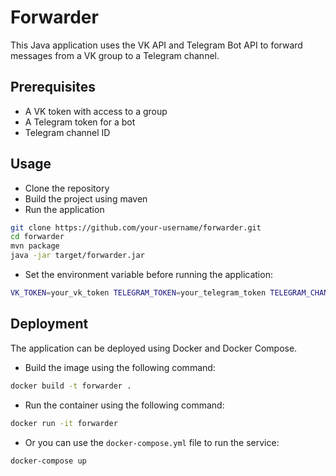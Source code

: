 # Forwarder

This Java application uses the VK API and Telegram Bot API to forward messages from a VK group to a Telegram channel.

## Prerequisites
- A VK token with access to a group
- A Telegram token for a bot
- Telegram channel ID

## Usage

- Clone the repository
- Build the project using maven
- Run the application 
```sh
git clone https://github.com/your-username/forwarder.git
cd forwarder
mvn package
java -jar target/forwarder.jar
```

- Set the environment variable before running the application:
```sh
VK_TOKEN=your_vk_token TELEGRAM_TOKEN=your_telegram_token TELEGRAM_CHANNEL_ID=your_telegram_channel_id VK_GROUP_ID=123456 java -jar target/forwarder.jar
```

## Deployment
The application can be deployed using Docker and Docker Compose.
- Build the image using the following command:
```sh
docker build -t forwarder .
```
- Run the container using the following command:
```sh
docker run -it forwarder
```
- Or you can use the `docker-compose.yml` file to run the service:
```sh
docker-compose up
```
